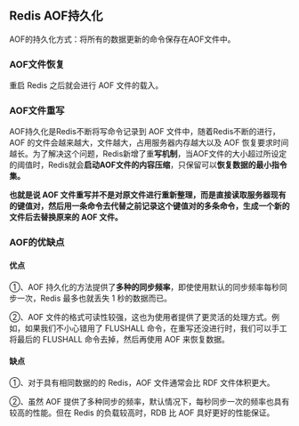 ## Redis AOF持久化

AOF的持久化方式：将所有的数据更新的命令保存在AOF文件中。

### AOF文件恢复

重启 Redis 之后就会进行 AOF 文件的载入。

### AOF文件重写

AOF持久化是Redis不断将写命令记录到 AOF 文件中，随着Redis不断的进行，AOF 的文件会越来越大，文件越大，占用服务器内存越大以及 AOF 恢复要求时间越长。为了解决这个问题，Redis新增了重**写机制**，当AOF文件的大小超过所设定的阈值时，Redis就会**启动AOF文件的内容压缩**，只保留可以**恢复数据的最小指令集。**

**也就是说 AOF 文件重写并不是对原文件进行重新整理，而是直接读取服务器现有的键值对，然后用一条命令去代替之前记录这个键值对的多条命令，生成一个新的文件后去替换原来的 AOF 文件。**

### AOF的优缺点

#### 优点

①、AOF 持久化的方法提供了**多种的同步频率**，即使使用默认的同步频率每秒同步一次，Redis 最多也就丢失 1 秒的数据而已。

②、AOF 文件的格式可读性较强，这也为使用者提供了更灵活的处理方式。例如，如果我们不小心错用了 FLUSHALL 命令，在重写还没进行时，我们可以手工将最后的 FLUSHALL 命令去掉，然后再使用 AOF 来恢复数据。

#### 缺点

①、对于具有相同数据的的 Redis，AOF 文件通常会比 RDF 文件体积更大。

②、虽然 AOF 提供了多种同步的频率，默认情况下，每秒同步一次的频率也具有较高的性能。但在 Redis 的负载较高时，RDB 比 AOF 具好更好的性能保证。

